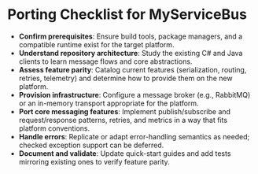 # Porting Checklist for MyServiceBus

- **Confirm prerequisites**: Ensure build tools, package managers, and a compatible runtime exist for the target platform.
- **Understand repository architecture**: Study the existing C# and Java clients to learn message flows and core abstractions.
- **Assess feature parity**: Catalog current features (serialization, routing, retries, telemetry) and determine how to provide them on the new platform.
- **Provision infrastructure**: Configure a message broker (e.g., RabbitMQ) or an in-memory transport appropriate for the platform.
- **Port core messaging features**: Implement publish/subscribe and request/response patterns, retries, and metrics in a way that fits platform conventions.
- **Handle errors**: Replicate or adapt error-handling semantics as needed; checked exception support can be deferred.
- **Document and validate**: Update quick-start guides and add tests mirroring existing ones to verify feature parity.

